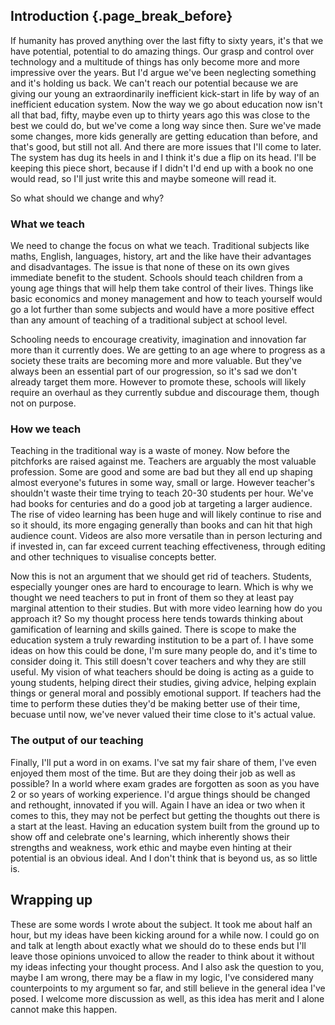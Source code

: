## Introduction {.page_break_before}


If humanity has proved anything over the last fifty to sixty years, it's that we have potential, potential to do amazing things. Our grasp and control over technology and a multitude of things has only become more and more impressive over the years. But I'd argue we've been neglecting something and it's holding us back. We can't reach our potential because we are giving our young an extraordinarily inefficient kick-start in life by way of an inefficient education system. Now the way we go about education now isn't all that bad, fifty, maybe even up to thirty years ago this was close to the best we could do, but we've come a long way since then. Sure we've made some changes, more kids generally are getting education than before, and that's good, but still not all. And there are more issues that I'll come to later. The system has dug its heels in and I think it's due a flip on its head. I'll be keeping this piece short, because if I didn't I'd end up with a book no one would read, so I'll just write this and maybe someone will read it.

So what should we change and why?

### What we teach

We need to change the focus on what we teach.
Traditional subjects like maths, English, languages, history, art and the like have their advantages and disadvantages.
The issue is that none of these on its own gives immediate benefit to the student.
Schools should teach children from a young age things that will help them take control of their lives.
Things like basic economics and money management and how to teach yourself would go a lot further than some subjects and would have a more positive effect than any amount of teaching of a traditional subject at school level.

Schooling needs to encourage creativity, imagination and innovation far more than it currently does.
We are getting to an age where to progress as a society these traits are becoming more and more valuable.
But they've always been an essential part of our progression, so it's sad we don't already target them more.
However to promote these, schools will likely require an overhaul as they currently subdue and discourage them, though not on purpose.


### How we teach

Teaching in the traditional way is a waste of money.
Now before the pitchforks are raised against me.
Teachers are arguably the most valuable profession.
Some are good and some are bad but they all end up shaping almost everyone's futures in some way, small or large.
However teacher's shouldn't waste their time trying to teach 20-30 students per hour.
We've had books for centuries and do a good job at targeting a larger audience.
The rise of video learning has been huge and will likely continue to rise and so it should, its more engaging generally than books and can hit that high audience count.
Videos are also more versatile than in person lecturing and if invested in, can far exceed current teaching effectiveness, through editing and other techniques to visualise concepts better.

Now this is not an argument that we should get rid of teachers.
Students, especially younger ones are hard to encourage to learn.
Which is why we thought we need teachers to put in front of them so they at least pay marginal attention to their studies.
But with more video learning how do you approach it?
So my thought process here tends towards thinking about gamification of learning and skills gained.
There is scope to make the education system a truly rewarding institution to be a part of.
I have some ideas on how this could be done, I'm sure many people do, and it's time to consider doing it.
This still doesn't cover teachers and why they are still useful.
My vision of what teachers should be doing is acting as a guide to young students, helping direct their studies, giving advice, helping explain things or general moral and possibly emotional support.
If teachers had the time to perform these duties they'd be making better use of their time, becuase until now, we've never valued their time close to it's actual value.

### The output of our teaching

Finally, I'll put a word in on exams.
I've sat my fair share of them, I've even enjoyed them most of the time.
But are they doing their job as well as possible?
In a world where exam grades are forgotten as soon as you have 2 or so years of working experience.
I'd argue things should be changed and rethought, innovated if you will.
Again I have an idea or two when it comes to this, they may not be perfect but getting the thoughts out there is a start at the least.
Having an education system built from the ground up to show off and celebrate one's learning, which inherently shows their strengths and weakness, work ethic and maybe even hinting at their potential is an obvious ideal.
And I don't think that is beyond us, as so little is.

## Wrapping up

These are some words I wrote about the subject.
It took me about half an hour, but my ideas have been kicking around for a while now.
I could go on and talk at length about exactly what we should do to these ends but I'll leave those opinions unvoiced to allow the reader to think about it without my ideas infecting your thought process.
And I also ask the question to you, maybe I am wrong, there may be a flaw in my logic, I've considered many counterpoints to my argument so far, and still believe in the general idea I've posed.
I welcome more discussion as well, as this idea has merit and I alone cannot make this happen.
